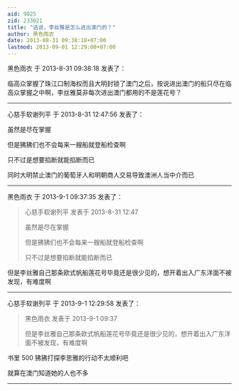 ```yaml
---
aid: 9025
zid: 233021
title: "话说，李丝雅是怎么进出澳门的？"
author: 黑色雨衣
date: 2013-08-31 09:38:18+07:00
lastmod: 2013-09-01 12:29:00+07:00
---
```


黑色雨衣 于 2013-8-31 09:38:18 发表了：

临高众掌握了珠江口制海权而且大明封锁了澳门之后，按说进出澳门的船只尽在临高众掌握之中啊，李丝雅莫非每次进出澳门都用的不是莲花号？

---

心慈手软谢列平 于 2013-8-31 12:47:56 发表了：

虽然是尽在掌握

但是狒狒们也不会每来一艘船就登船检查啊

只不过是想要掐断就能掐断而已

同时大明禁止澳门的葡萄牙人和明朝商人交易导致澳洲人当中介而已

---

黑色雨衣 于 2013-9-1 09:37:35 发表了：

> 心慈手软谢列平 发表于 2013-8-31 12:47
>
> 虽然是尽在掌握
>
> 但是狒狒们也不会每来一艘船就登船检查啊
>
> 只不过是想要掐断就能掐断而已

但是李丝雅自己那条欧式帆船莲花号毕竟还是很少见的，想开着出入广东洋面不被发现，有难度啊

---

心慈手软谢列平 于 2013-9-1 12:29:58 发表了：

> 黑色雨衣 发表于 2013-9-1 09:37
>
> 但是李丝雅自己那条欧式帆船莲花号毕竟还是很少见的，想开着出入广东洋面不被发现，有难度啊

书里 500 狒狒打探李思雅的行动不太顺利吧

就算在澳门知道她的人也不多

---
